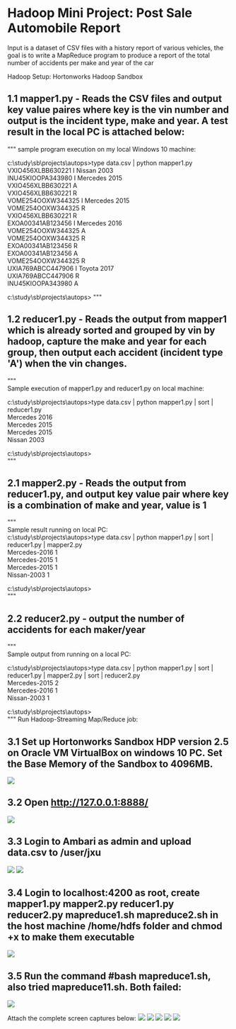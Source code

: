 
# Hadoop Mini Project: Post Sale Automobile Report

Input is a dataset of CSV files with a history report of various vehicles, the goal is to write a MapReduce program to produce a report of the total number of accidents per make and year of the car

Hadoop Setup: Hortonworks Hadoop Sandbox

## 1.1 mapper1.py - Reads the CSV files and output key value paires where key is the vin number and output is the incident type, make and year. A test result in the local PC is attached below:

"""
sample program execution on my local Windows 10 machine:

c:\study\sb\projects\autops>type data.csv | python mapper1.py  
VXIO456XLBB630221       I       Nissan  2003  
INU45KIOOPA343980       I       Mercedes        2015  
VXIO456XLBB630221       A   
VXIO456XLBB630221       R  
VOME254OOXW344325       I       Mercedes        2015  
VOME254OOXW344325       R  
VXIO456XLBB630221       R  
EXOA00341AB123456       I       Mercedes        2016  
VOME254OOXW344325       A  
VOME254OOXW344325       R  
EXOA00341AB123456       R  
EXOA00341AB123456       A  
VOME254OOXW344325       R  
UXIA769ABCC447906       I       Toyota  2017  
UXIA769ABCC447906       R  
INU45KIOOPA343980       A  

c:\study\sb\projects\autops>
"""
## 1.2 reducer1.py - Reads the output from mapper1 which is already sorted and grouped by vin by hadoop, capture the make and year for each group, then output each accident (incident type 'A') when the vin changes.

"""  
Sample execution of mapper1.py and reducer1.py on local machine:

c:\study\sb\projects\autops>type data.csv | python mapper1.py | sort | reducer1.py  
Mercedes        2016  
Mercedes        2015  
Mercedes        2015  
Nissan  2003

c:\study\sb\projects\autops>  
"""
## 2.1 mapper2.py - Reads the output from reducer1.py, and output key value pair where key is a combination of make and year, value is 1

"""  
Sample result running on local PC:  
c:\study\sb\projects\autops>type data.csv | python mapper1.py | sort | reducer1.py | mapper2.py  
Mercedes-2016   1  
Mercedes-2015   1  
Mercedes-2015   1  
Nissan-2003     1  

c:\study\sb\projects\autops>  
"""

## 2.2 reducer2.py - output the number of accidents for each maker/year  
"""  
Sample output from running on a local PC:

c:\study\sb\projects\autops>type data.csv | python mapper1.py | sort | reducer1.py | mapper2.py | sort | reducer2.py  
Mercedes-2015   2  
Mercedes-2016   1  
Nissan-2003     1

c:\study\sb\projects\autops>  
"""
Run Hadoop-Streaming Map/Reduce job:

## 3.1 Set up Hortonworks Sandbox HDP version 2.5 on Oracle VM VirtualBox on windows 10 PC. Set the Base Memory of the Sandbox to 4096MB.
![](sh0.png)
## 3.2 Open http://127.0.0.1:8888/
![](sh1.png)
## 3.3 Login to Ambari as admin and upload data.csv to /user/jxu
![](sh2.png)
![](sh3.png)
## 3.4 Login to localhost:4200 as root, create mapper1.py mapper2.py reducer1.py reducer2.py mapreduce1.sh mapreduce2.sh in the  host machine /home/hdfs folder and chmod +x to make them executable 
![](sh4.png)
## 3.5 Run the command #bash mapreduce1.sh, also tried mapreduce11.sh. Both failed: 
![](sh5-mapreduce1-failed.png)

Attach the complete screen captures below:
![](sh5-mapreduce1-failed1.png)
![](sh5-mapreduce1-failed2.png)
![](sh5-mapreduce1-failed3.png)
![](sh5-mapreduce1-failed4.png)
![](sh5-mapreduce1-failed5.png)